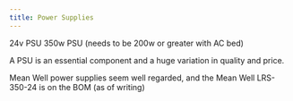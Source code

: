 ```yaml
---
title: Power Supplies
---
```


24v PSU 350w PSU (needs to be 200w or greater with AC bed) 

A PSU is an essential component and a huge variation in quality and price.

Mean Well power supplies seem well regarded, and the Mean Well LRS-350-24 is on the BOM (as of writing)
